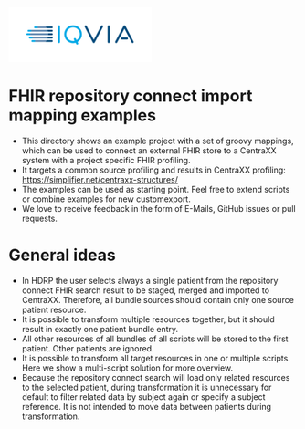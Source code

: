 <img src="/docs/images/Logo.png" width="250" alt="IQVIA Logo"/>

FHIR repository connect import mapping examples
======================

* This directory shows an example project with a set of groovy mappings, which can be used to connect an external FHIR store to a CentraXX system with
  a project specific FHIR profiling.
* It targets a common source profiling and results in CentraXX profiling: https://simplifier.net/centraxx-structures/
* The examples can be used as starting point. Feel free to extend scripts or combine examples for new customexport.
* We love to receive feedback in the form of E-Mails, GitHub issues or pull requests.

# General ideas

* In HDRP the user selects always a single patient from the repository connect FHIR search result to be staged, merged and imported to CentraXX.
  Therefore, all bundle sources should contain only one source patient resource.
* It is possible to transform multiple resources together, but it should result in exactly one patient bundle entry.
* All other resources of all bundles of all scripts will be stored to the first patient. Other patients are ignored.
* It is possible to transform all target resources in one or multiple scripts. Here we show a multi-script solution for more overview.
* Because the repository connect search will load only related resources to the selected patient, during transformation it is unnecessary for default to
  filter related data by subject again or specify a subject reference. It is not intended to move data between patients during transformation.  
